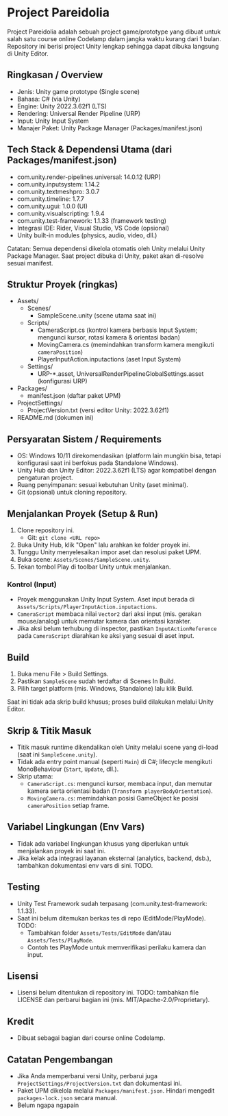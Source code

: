 # Project Pareidolia

Project Pareidolia adalah sebuah project game/prototype yang dibuat untuk salah satu course online Codelamp dalam jangka waktu kurang dari 1 bulan. Repository ini berisi project Unity lengkap sehingga dapat dibuka langsung di Unity Editor.

## Ringkasan / Overview
- Jenis: Unity game prototype (Single scene)
- Bahasa: C# (via Unity)
- Engine: Unity 2022.3.62f1 (LTS)
- Rendering: Universal Render Pipeline (URP)
- Input: Unity Input System
- Manajer Paket: Unity Package Manager (Packages/manifest.json)

## Tech Stack & Dependensi Utama (dari Packages/manifest.json)
- com.unity.render-pipelines.universal: 14.0.12 (URP)
- com.unity.inputsystem: 1.14.2
- com.unity.textmeshpro: 3.0.7
- com.unity.timeline: 1.7.7
- com.unity.ugui: 1.0.0 (UI)
- com.unity.visualscripting: 1.9.4
- com.unity.test-framework: 1.1.33 (framework testing)
- Integrasi IDE: Rider, Visual Studio, VS Code (opsional)
- Unity built-in modules (physics, audio, video, dll.)

Catatan: Semua dependensi dikelola otomatis oleh Unity melalui Unity Package Manager. Saat project dibuka di Unity, paket akan di-resolve sesuai manifest.

## Struktur Proyek (ringkas)
- Assets/
  - Scenes/
    - SampleScene.unity (scene utama saat ini)
  - Scripts/
    - CameraScript.cs (kontrol kamera berbasis Input System; mengunci kursor, rotasi kamera & orientasi badan)
    - MovingCamera.cs (memindahkan transform kamera mengikuti `cameraPosition`)
    - PlayerInputAction.inputactions (aset Input System)
  - Settings/
    - URP-*.asset, UniversalRenderPipelineGlobalSettings.asset (konfigurasi URP)
- Packages/
  - manifest.json (daftar paket UPM)
- ProjectSettings/
  - ProjectVersion.txt (versi editor Unity: 2022.3.62f1)
- README.md (dokumen ini)

## Persyaratan Sistem / Requirements
- OS: Windows 10/11 direkomendasikan (platform lain mungkin bisa, tetapi konfigurasi saat ini berfokus pada Standalone Windows).
- Unity Hub dan Unity Editor: 2022.3.62f1 (LTS) agar kompatibel dengan pengaturan project.
- Ruang penyimpanan: sesuai kebutuhan Unity (aset minimal).
- Git (opsional) untuk cloning repository.

## Menjalankan Proyek (Setup & Run)
1. Clone repository ini.
   - Git: `git clone <URL repo>`
2. Buka Unity Hub, klik "Open" lalu arahkan ke folder proyek ini.
3. Tunggu Unity menyelesaikan impor aset dan resolusi paket UPM.
4. Buka scene: `Assets/Scenes/SampleScene.unity`.
5. Tekan tombol Play di toolbar Unity untuk menjalankan.

### Kontrol (Input)
- Proyek menggunakan Unity Input System. Aset input berada di `Assets/Scripts/PlayerInputAction.inputactions`.
- `CameraScript` membaca nilai `Vector2` dari aksi input (mis. gerakan mouse/analog) untuk memutar kamera dan orientasi karakter.
- Jika aksi belum terhubung di inspector, pastikan `InputActionReference` pada `CameraScript` diarahkan ke aksi yang sesuai di aset input.

## Build
1. Buka menu File > Build Settings.
2. Pastikan `SampleScene` sudah terdaftar di Scenes In Build.
3. Pilih target platform (mis. Windows, Standalone) lalu klik Build.

Saat ini tidak ada skrip build khusus; proses build dilakukan melalui Unity Editor.

## Skrip & Titik Masuk
- Titik masuk runtime dikendalikan oleh Unity melalui scene yang di-load (saat ini `SampleScene.unity`).
- Tidak ada entry point manual (seperti `Main`) di C#; lifecycle mengikuti MonoBehaviour (`Start`, `Update`, dll.).
- Skrip utama:
  - `CameraScript.cs`: mengunci kursor, membaca input, dan memutar kamera serta orientasi badan (`Transform playerBodyOrientation`).
  - `MovingCamera.cs`: memindahkan posisi GameObject ke posisi `cameraPosition` setiap frame.

## Variabel Lingkungan (Env Vars)
- Tidak ada variabel lingkungan khusus yang diperlukan untuk menjalankan proyek ini saat ini.
- Jika kelak ada integrasi layanan eksternal (analytics, backend, dsb.), tambahkan dokumentasi env vars di sini. TODO.

## Testing
- Unity Test Framework sudah terpasang (com.unity.test-framework: 1.1.33).
- Saat ini belum ditemukan berkas tes di repo (EditMode/PlayMode). TODO:
  - Tambahkan folder `Assets/Tests/EditMode` dan/atau `Assets/Tests/PlayMode`.
  - Contoh tes PlayMode untuk memverifikasi perilaku kamera dan input.

## Lisensi
- Lisensi belum ditentukan di repository ini. TODO: tambahkan file LICENSE dan perbarui bagian ini (mis. MIT/Apache-2.0/Proprietary).

## Kredit
- Dibuat sebagai bagian dari course online Codelamp.

## Catatan Pengembangan
- Jika Anda memperbarui versi Unity, perbarui juga `ProjectSettings/ProjectVersion.txt` dan dokumentasi ini.
- Paket UPM dikelola melalui `Packages/manifest.json`. Hindari mengedit `packages-lock.json` secara manual.
- Belum ngapa ngapain
